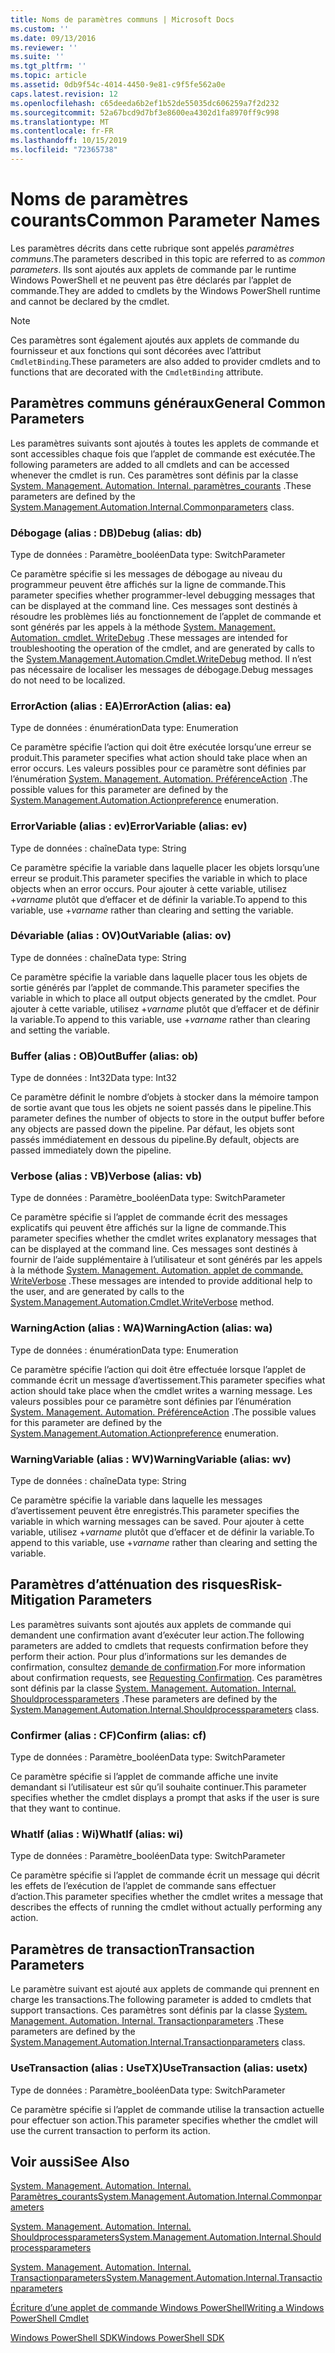 ```yaml
---
title: Noms de paramètres communs | Microsoft Docs
ms.custom: ''
ms.date: 09/13/2016
ms.reviewer: ''
ms.suite: ''
ms.tgt_pltfrm: ''
ms.topic: article
ms.assetid: 0db9f54c-4014-4450-9e81-c9f5fe562a0e
caps.latest.revision: 12
ms.openlocfilehash: c65deeda6b2ef1b52de55035dc606259a7f2d232
ms.sourcegitcommit: 52a67bcd9d7bf3e8600ea4302d1fa8970ff9c998
ms.translationtype: MT
ms.contentlocale: fr-FR
ms.lasthandoff: 10/15/2019
ms.locfileid: "72365738"
---
```

# <a name="common-parameter-names"></a><span data-ttu-id="00a08-102">Noms de paramètres courants</span><span class="sxs-lookup"><span data-stu-id="00a08-102">Common Parameter Names</span></span>

<span data-ttu-id="00a08-103">Les paramètres décrits dans cette rubrique sont appelés *paramètres communs*.</span><span class="sxs-lookup"><span data-stu-id="00a08-103">The parameters described in this topic are referred to as *common parameters*.</span></span> <span data-ttu-id="00a08-104">Ils sont ajoutés aux applets de commande par le runtime Windows PowerShell et ne peuvent pas être déclarés par l’applet de commande.</span><span class="sxs-lookup"><span data-stu-id="00a08-104">They are added to cmdlets by the Windows PowerShell runtime and cannot be declared by the cmdlet.</span></span>

> [!NOTE]
> <span data-ttu-id="00a08-105">Ces paramètres sont également ajoutés aux applets de commande du fournisseur et aux fonctions qui sont décorées avec l’attribut `CmdletBinding`.</span><span class="sxs-lookup"><span data-stu-id="00a08-105">These parameters are also added to provider cmdlets and to functions that are decorated with the `CmdletBinding` attribute.</span></span>

## <a name="general-common-parameters"></a><span data-ttu-id="00a08-106">Paramètres communs généraux</span><span class="sxs-lookup"><span data-stu-id="00a08-106">General Common Parameters</span></span>

<span data-ttu-id="00a08-107">Les paramètres suivants sont ajoutés à toutes les applets de commande et sont accessibles chaque fois que l’applet de commande est exécutée.</span><span class="sxs-lookup"><span data-stu-id="00a08-107">The following parameters are added to all cmdlets and can be accessed whenever the cmdlet is run.</span></span> <span data-ttu-id="00a08-108">Ces paramètres sont définis par la classe [System. Management. Automation. Internal. paramètres_courants](/dotnet/api/System.Management.Automation.Internal.CommonParameters) .</span><span class="sxs-lookup"><span data-stu-id="00a08-108">These parameters are defined by the [System.Management.Automation.Internal.Commonparameters](/dotnet/api/System.Management.Automation.Internal.CommonParameters) class.</span></span>

### <a name="debug-alias-db"></a><span data-ttu-id="00a08-109">Débogage (alias : DB)</span><span class="sxs-lookup"><span data-stu-id="00a08-109">Debug (alias: db)</span></span>

<span data-ttu-id="00a08-110">Type de données : Paramètre_booléen</span><span class="sxs-lookup"><span data-stu-id="00a08-110">Data type: SwitchParameter</span></span>

<span data-ttu-id="00a08-111">Ce paramètre spécifie si les messages de débogage au niveau du programmeur peuvent être affichés sur la ligne de commande.</span><span class="sxs-lookup"><span data-stu-id="00a08-111">This parameter specifies whether programmer-level debugging messages that can be displayed at the command line.</span></span> <span data-ttu-id="00a08-112">Ces messages sont destinés à résoudre les problèmes liés au fonctionnement de l’applet de commande et sont générés par les appels à la méthode [System. Management. Automation. cmdlet. WriteDebug](/dotnet/api/System.Management.Automation.Cmdlet.WriteDebug) .</span><span class="sxs-lookup"><span data-stu-id="00a08-112">These messages are intended for troubleshooting the operation of the cmdlet, and are generated by calls to the [System.Management.Automation.Cmdlet.WriteDebug](/dotnet/api/System.Management.Automation.Cmdlet.WriteDebug) method.</span></span> <span data-ttu-id="00a08-113">Il n’est pas nécessaire de localiser les messages de débogage.</span><span class="sxs-lookup"><span data-stu-id="00a08-113">Debug messages do not need to be localized.</span></span>

### <a name="erroraction-alias-ea"></a><span data-ttu-id="00a08-114">ErrorAction (alias : EA)</span><span class="sxs-lookup"><span data-stu-id="00a08-114">ErrorAction (alias: ea)</span></span>

<span data-ttu-id="00a08-115">Type de données : énumération</span><span class="sxs-lookup"><span data-stu-id="00a08-115">Data type: Enumeration</span></span>

<span data-ttu-id="00a08-116">Ce paramètre spécifie l’action qui doit être exécutée lorsqu’une erreur se produit.</span><span class="sxs-lookup"><span data-stu-id="00a08-116">This parameter specifies what action should take place when an error occurs.</span></span> <span data-ttu-id="00a08-117">Les valeurs possibles pour ce paramètre sont définies par l’énumération [System. Management. Automation. PréférenceAction](/dotnet/api/System.Management.Automation.ActionPreference) .</span><span class="sxs-lookup"><span data-stu-id="00a08-117">The possible values for this parameter are defined by the [System.Management.Automation.Actionpreference](/dotnet/api/System.Management.Automation.ActionPreference) enumeration.</span></span>

### <a name="errorvariable-alias-ev"></a><span data-ttu-id="00a08-118">ErrorVariable (alias : ev)</span><span class="sxs-lookup"><span data-stu-id="00a08-118">ErrorVariable (alias: ev)</span></span>

<span data-ttu-id="00a08-119">Type de données : chaîne</span><span class="sxs-lookup"><span data-stu-id="00a08-119">Data type: String</span></span>

<span data-ttu-id="00a08-120">Ce paramètre spécifie la variable dans laquelle placer les objets lorsqu’une erreur se produit.</span><span class="sxs-lookup"><span data-stu-id="00a08-120">This parameter specifies the variable in which to place objects when an error occurs.</span></span> <span data-ttu-id="00a08-121">Pour ajouter à cette variable, utilisez +*varname* plutôt que d’effacer et de définir la variable.</span><span class="sxs-lookup"><span data-stu-id="00a08-121">To append to this variable, use +*varname* rather than clearing and setting the variable.</span></span>

### <a name="outvariable-alias-ov"></a><span data-ttu-id="00a08-122">Dévariable (alias : OV)</span><span class="sxs-lookup"><span data-stu-id="00a08-122">OutVariable (alias: ov)</span></span>

<span data-ttu-id="00a08-123">Type de données : chaîne</span><span class="sxs-lookup"><span data-stu-id="00a08-123">Data type: String</span></span>

<span data-ttu-id="00a08-124">Ce paramètre spécifie la variable dans laquelle placer tous les objets de sortie générés par l’applet de commande.</span><span class="sxs-lookup"><span data-stu-id="00a08-124">This parameter specifies the variable in which to place all output objects generated by the cmdlet.</span></span> <span data-ttu-id="00a08-125">Pour ajouter à cette variable, utilisez +*varname* plutôt que d’effacer et de définir la variable.</span><span class="sxs-lookup"><span data-stu-id="00a08-125">To append to this variable, use +*varname* rather than clearing and setting the variable.</span></span>

### <a name="outbuffer-alias-ob"></a><span data-ttu-id="00a08-126">Buffer (alias : OB)</span><span class="sxs-lookup"><span data-stu-id="00a08-126">OutBuffer (alias: ob)</span></span>

<span data-ttu-id="00a08-127">Type de données : Int32</span><span class="sxs-lookup"><span data-stu-id="00a08-127">Data type: Int32</span></span>

<span data-ttu-id="00a08-128">Ce paramètre définit le nombre d’objets à stocker dans la mémoire tampon de sortie avant que tous les objets ne soient passés dans le pipeline.</span><span class="sxs-lookup"><span data-stu-id="00a08-128">This parameter defines the number of objects to store in the output buffer before any objects are passed down the pipeline.</span></span> <span data-ttu-id="00a08-129">Par défaut, les objets sont passés immédiatement en dessous du pipeline.</span><span class="sxs-lookup"><span data-stu-id="00a08-129">By default, objects are passed immediately down the pipeline.</span></span>

### <a name="verbose-alias-vb"></a><span data-ttu-id="00a08-130">Verbose (alias : VB)</span><span class="sxs-lookup"><span data-stu-id="00a08-130">Verbose (alias: vb)</span></span>

<span data-ttu-id="00a08-131">Type de données : Paramètre_booléen</span><span class="sxs-lookup"><span data-stu-id="00a08-131">Data type: SwitchParameter</span></span>

<span data-ttu-id="00a08-132">Ce paramètre spécifie si l’applet de commande écrit des messages explicatifs qui peuvent être affichés sur la ligne de commande.</span><span class="sxs-lookup"><span data-stu-id="00a08-132">This parameter specifies whether the cmdlet writes explanatory messages that can be displayed at the command line.</span></span> <span data-ttu-id="00a08-133">Ces messages sont destinés à fournir de l’aide supplémentaire à l’utilisateur et sont générés par les appels à la méthode [System. Management. Automation. applet de commande. WriteVerbose](/dotnet/api/System.Management.Automation.Cmdlet.WriteVerbose) .</span><span class="sxs-lookup"><span data-stu-id="00a08-133">These messages are intended to provide additional help to the user, and are generated by calls to the [System.Management.Automation.Cmdlet.WriteVerbose](/dotnet/api/System.Management.Automation.Cmdlet.WriteVerbose) method.</span></span>

### <a name="warningaction-alias-wa"></a><span data-ttu-id="00a08-134">WarningAction (alias : WA)</span><span class="sxs-lookup"><span data-stu-id="00a08-134">WarningAction (alias: wa)</span></span>

<span data-ttu-id="00a08-135">Type de données : énumération</span><span class="sxs-lookup"><span data-stu-id="00a08-135">Data type: Enumeration</span></span>

<span data-ttu-id="00a08-136">Ce paramètre spécifie l’action qui doit être effectuée lorsque l’applet de commande écrit un message d’avertissement.</span><span class="sxs-lookup"><span data-stu-id="00a08-136">This parameter specifies what action should take place when the cmdlet writes a warning message.</span></span> <span data-ttu-id="00a08-137">Les valeurs possibles pour ce paramètre sont définies par l’énumération [System. Management. Automation. PréférenceAction](/dotnet/api/System.Management.Automation.ActionPreference) .</span><span class="sxs-lookup"><span data-stu-id="00a08-137">The possible values for this parameter are defined by the [System.Management.Automation.Actionpreference](/dotnet/api/System.Management.Automation.ActionPreference) enumeration.</span></span>

### <a name="warningvariable-alias-wv"></a><span data-ttu-id="00a08-138">WarningVariable (alias : WV)</span><span class="sxs-lookup"><span data-stu-id="00a08-138">WarningVariable (alias: wv)</span></span>

<span data-ttu-id="00a08-139">Type de données : chaîne</span><span class="sxs-lookup"><span data-stu-id="00a08-139">Data type: String</span></span>

<span data-ttu-id="00a08-140">Ce paramètre spécifie la variable dans laquelle les messages d’avertissement peuvent être enregistrés.</span><span class="sxs-lookup"><span data-stu-id="00a08-140">This parameter specifies the variable in which warning messages can be saved.</span></span> <span data-ttu-id="00a08-141">Pour ajouter à cette variable, utilisez +*varname* plutôt que d’effacer et de définir la variable.</span><span class="sxs-lookup"><span data-stu-id="00a08-141">To append to this variable, use +*varname* rather than clearing and setting the variable.</span></span>

## <a name="risk-mitigation-parameters"></a><span data-ttu-id="00a08-142">Paramètres d’atténuation des risques</span><span class="sxs-lookup"><span data-stu-id="00a08-142">Risk-Mitigation Parameters</span></span>

<span data-ttu-id="00a08-143">Les paramètres suivants sont ajoutés aux applets de commande qui demandent une confirmation avant d’exécuter leur action.</span><span class="sxs-lookup"><span data-stu-id="00a08-143">The following parameters are added to cmdlets that requests confirmation before they perform their action.</span></span> <span data-ttu-id="00a08-144">Pour plus d’informations sur les demandes de confirmation, consultez [demande de confirmation](./requesting-confirmation-from-cmdlets.md).</span><span class="sxs-lookup"><span data-stu-id="00a08-144">For more information about confirmation requests, see [Requesting Confirmation](./requesting-confirmation-from-cmdlets.md).</span></span> <span data-ttu-id="00a08-145">Ces paramètres sont définis par la classe [System. Management. Automation. Internal. Shouldprocessparameters](/dotnet/api/System.Management.Automation.Internal.ShouldProcessParameters) .</span><span class="sxs-lookup"><span data-stu-id="00a08-145">These parameters are defined by the [System.Management.Automation.Internal.Shouldprocessparameters](/dotnet/api/System.Management.Automation.Internal.ShouldProcessParameters) class.</span></span>

### <a name="confirm-alias-cf"></a><span data-ttu-id="00a08-146">Confirmer (alias : CF)</span><span class="sxs-lookup"><span data-stu-id="00a08-146">Confirm (alias: cf)</span></span>

<span data-ttu-id="00a08-147">Type de données : Paramètre_booléen</span><span class="sxs-lookup"><span data-stu-id="00a08-147">Data type: SwitchParameter</span></span>

<span data-ttu-id="00a08-148">Ce paramètre spécifie si l’applet de commande affiche une invite demandant si l’utilisateur est sûr qu’il souhaite continuer.</span><span class="sxs-lookup"><span data-stu-id="00a08-148">This parameter specifies whether the cmdlet displays a prompt that asks if the user is sure that they want to continue.</span></span>

### <a name="whatif-alias-wi"></a><span data-ttu-id="00a08-149">WhatIf (alias : Wi)</span><span class="sxs-lookup"><span data-stu-id="00a08-149">WhatIf (alias: wi)</span></span>

<span data-ttu-id="00a08-150">Type de données : Paramètre_booléen</span><span class="sxs-lookup"><span data-stu-id="00a08-150">Data type: SwitchParameter</span></span>

<span data-ttu-id="00a08-151">Ce paramètre spécifie si l’applet de commande écrit un message qui décrit les effets de l’exécution de l’applet de commande sans effectuer d’action.</span><span class="sxs-lookup"><span data-stu-id="00a08-151">This parameter specifies whether the cmdlet writes a message that describes the effects of running the cmdlet without actually performing any action.</span></span>

## <a name="transaction-parameters"></a><span data-ttu-id="00a08-152">Paramètres de transaction</span><span class="sxs-lookup"><span data-stu-id="00a08-152">Transaction Parameters</span></span>

<span data-ttu-id="00a08-153">Le paramètre suivant est ajouté aux applets de commande qui prennent en charge les transactions.</span><span class="sxs-lookup"><span data-stu-id="00a08-153">The following parameter is added to cmdlets that support transactions.</span></span> <span data-ttu-id="00a08-154">Ces paramètres sont définis par la classe [System. Management. Automation. Internal. Transactionparameters](/dotnet/api/System.Management.Automation.Internal.TransactionParameters) .</span><span class="sxs-lookup"><span data-stu-id="00a08-154">These parameters are defined by the [System.Management.Automation.Internal.Transactionparameters](/dotnet/api/System.Management.Automation.Internal.TransactionParameters) class.</span></span>

### <a name="usetransaction-alias-usetx"></a><span data-ttu-id="00a08-155">UseTransaction (alias : UseTX)</span><span class="sxs-lookup"><span data-stu-id="00a08-155">UseTransaction (alias: usetx)</span></span>

<span data-ttu-id="00a08-156">Type de données : Paramètre_booléen</span><span class="sxs-lookup"><span data-stu-id="00a08-156">Data type: SwitchParameter</span></span>

<span data-ttu-id="00a08-157">Ce paramètre spécifie si l’applet de commande utilise la transaction actuelle pour effectuer son action.</span><span class="sxs-lookup"><span data-stu-id="00a08-157">This parameter specifies whether the cmdlet will use the current transaction to perform its action.</span></span>

## <a name="see-also"></a><span data-ttu-id="00a08-158">Voir aussi</span><span class="sxs-lookup"><span data-stu-id="00a08-158">See Also</span></span>

[<span data-ttu-id="00a08-159">System. Management. Automation. Internal. Paramètres_courants</span><span class="sxs-lookup"><span data-stu-id="00a08-159">System.Management.Automation.Internal.Commonparameters</span></span>](/dotnet/api/System.Management.Automation.Internal.CommonParameters)

[<span data-ttu-id="00a08-160">System. Management. Automation. Internal. Shouldprocessparameters</span><span class="sxs-lookup"><span data-stu-id="00a08-160">System.Management.Automation.Internal.Shouldprocessparameters</span></span>](/dotnet/api/System.Management.Automation.Internal.ShouldProcessParameters)

[<span data-ttu-id="00a08-161">System. Management. Automation. Internal. Transactionparameters</span><span class="sxs-lookup"><span data-stu-id="00a08-161">System.Management.Automation.Internal.Transactionparameters</span></span>](/dotnet/api/System.Management.Automation.Internal.TransactionParameters)

[<span data-ttu-id="00a08-162">Écriture d’une applet de commande Windows PowerShell</span><span class="sxs-lookup"><span data-stu-id="00a08-162">Writing a Windows PowerShell Cmdlet</span></span>](./writing-a-windows-powershell-cmdlet.md)

[<span data-ttu-id="00a08-163">Windows PowerShell SDK</span><span class="sxs-lookup"><span data-stu-id="00a08-163">Windows PowerShell SDK</span></span>](../windows-powershell-reference.md)

